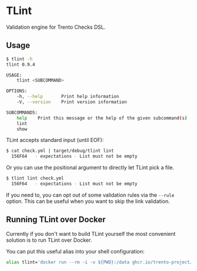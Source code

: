 # TLint
Validation engine for Trento Checks DSL.

## Usage
```sh
$ tlint -h
tlint 0.9.4

USAGE:
    tlint <SUBCOMMAND>

OPTIONS:
    -h, --help       Print help information
    -V, --version    Print version information

SUBCOMMANDS:
    help    Print this message or the help of the given subcommand(s)
    lint
    show

```

TLint accepts standard input (until EOF):

```sh
$ cat check.yml | target/debug/tlint lint
  156F64   - expectations - List must not be empty
```

Or you can use the positional argument to directly let TLint pick a file.

```sh
$ tlint lint check.yml
  156F64   - expectations - List must not be empty
```

If you need to, you can opt out of some validation rules via the `--rule` option.
This can be useful when you want to skip the link validation.

## Running TLint over Docker
Currently if you don't want to build TLint yourself the most convenient solution is to run TLint over Docker.

You can put this useful alias into your shell configuration:

```sh
alias tlint='docker run --rm -i -v ${PWD}:/data ghcr.io/trento-project/tlint:latest'
```
